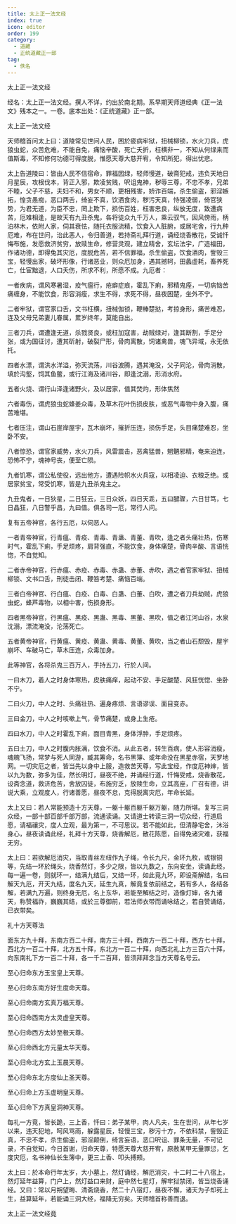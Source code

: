 ```yaml
---
title: 太上正一法文经
index: true
icon: editor
order: 199
category:
  - 道藏
  - 正统道藏正一部
tag:
  - 佚名
---
```


太上正一法文经  

经名：太上正一法文经。撰人不详，约出於南北期。系早期天师道经典《正一法文》残本之一。一卷。底本出处：《正统道藏》正一部。  

太上正一法文经  

天师稽首问太上曰：道陵常见世问人民，困於疲病牢狱，扭械柳锁，水火刀兵，虎狼虫蛇，众苦危难，不能自免，痛恼辛酸，死亡夭折，枉横非一，不知从何绿来而值斯毒，不知修何功德可得度脱，惟愿天尊大慈开宥，令知所犯，得出忧悲。  

太上告道陵曰：皆由人民不信宿命，罪福因绿，轻师慢道，破斋犯戒，违负天地日月星辰，攻根伐本，背正入邪，欺凌贫贱，呎诅鬼神，秽辱三尊，不忠不孝，兄弟不睦，父子不慈，夫妇不和，男女不顺，更相残害，娇诈百端，杀生偷盗，邪淫嫉拓，惶贪愚痴，恶口两舌，绮妄不真，饮酒食肉，秽污天真，恃强凌弱，倚官狭势，为君无道，为臣不忠，罔上欺下，损伤百姓，枉害忠良，纵放无度，致遭病苦，厄难相逢，是故天有九丑杀鬼，各将徒众九千万人，乘云驭气，因风傍雨，柄泊林木，依附人家，伺其衰怯，随托衣服流精，饮食入人脏腑，或居宅舍，行九种厄难，布在世问，治此恶人，令归善道，若持斋礼拜行道，诵经烧香散花，受诚忏悔布施，发愿救济贫穷，放赎生命，修营灵观，建立精舍，玄坛法宇，广造福田，作诸功德，即得兔其灾厄，度脱危苦，若不信罪福，杀生偷盗，饮食酒肉，訾毁三宝，轻慢出家，破坏形像，行诸恶业，则众厄加身，遇其撼轲，田蠡虚耗，畜养死亡，仕宦黜退，人口夭伤，所求不利，所愿不成。九厄者：  

一者疾病，谓风寒暑湿，疫气瘟行，疮癖症痕，霍乱下痢，邪精鬼痊，一切病恼苦痛缠身，不能饮食，形容消瘦，求生不得，求死不得，昼夜困楚，坐外不宁。  

二者牢狱，谓官家口舌，文书枉横，扭械伽锁，鞭棒楚挞，考掠身形，痛苦难忍，连及父母兄弟妻儿眷属，累岁终年，莫能自出。  

三者刀兵，谓遭逢无道，杀戮贤良，或枉加寇害，劫贼绿对，逢其断割，手足分张，或为国征讨，遭其斫射，破裂尸形，骨肉离散，饲诸禽兽，魂飞异域，永无依托。  

四者水漂，谓洪水洋溢，弥天流荡，川谷波腾，遇其淹没，父子同沦，骨肉消散，填於沟壑，饲其鱼鳖，或行江海及诸川谷，即逢沈溺，形消水府。  

五者火烧、谓行山泽逢诸野火，及以居家，值其焚灼，形体焦然  

六者毒伤，谓虎狼虫蛇蜂姜众毒，及草木花叶伤损皮肤，或恶气毒物中身入腹，痛苦难堪。  

七者压注，谓山石崖岸屋宇，瓦木崩坏，摧折压连，损伤手足，头目痛楚难忍，坐卧不安。  

八者惊恐，谓官家威势，水火刀兵，风雷震击，恶禽猛兽，魍魉邪精，奄来迫连，恐怖不宁，魂神号丧，便至亡陨。  

九者饥寒，谓公私使役，远出他方，遭遇险帜水火兵寇，以相凌迫、衣粮乏绝。或居家贫宝，常受饥寒，皆是九丑杀鬼主之。  

九丑鬼者，一日狄星，二日狂云，三日众妖，四日天乖，五曰腱骤，六日甘笃，七日晶狂，八日警乎昌，九曰值。俱各司一厄，常行人问。  

复有五帝神官，各行五厄，以伺恶人。  

一者青帝神官，行青瘟、青疫、青毒、青蛊、青董、青吹，逢之者头痛壮热，伤寒时气，霍乱下痢，手足烦疼，肩背强直，不能饮食，身体痛楚，骨肉辛酸、言语恍惚，不自觉知。  

二者赤帝神官，行赤瘟、赤疫、赤毒、赤蛊、赤董、赤吹，遇之者官家牢狱、扭械柳锁、文书口舌，刑徒击闭、鞭笞考楚、痛恼百端。  

三者白帝神官、行白瘟、白疫、白毒、白蛊、白董、白吹，遭之者刀兵劫贼，虎狼虫蛇，蜂芦毒物，以相中害，伤损身形。  

四者黑帝神官，行黑瘟、黑疫、黑蛊、黑毒、黑董、黑吹，值之者江河山谷，水泉沈溺，漂流淹没，沦荡死亡。  

五者黄帝神官，行黄瘟、黄疫、黄蛊、黄毒、黄董、黄吹，当之者山石颓毁，屋宇崩坏、车破马亡，草木压连，众毒加身。  

此等神官，各将杀鬼三百万人，手持五刀，行於人间。  

一曰木刀，着人之时身体寒热，皮肤痛痒，起动不安、手足酸楚、风狂恍惚、坐卧不宁。  

二曰火刀，中人之时、头痛壮热、遍身疼烦、言语谬误、面目变赤。  

三曰金刀，中人之时咳嗽上气，骨节痛楚，或身上生疮。  

四曰水刀，中人之时霍乱下痢，面目青黑，身体浮肿，手足烦疼。  

五曰土刀，中人之时腹内胀满，饮食不消。从此五者，转生百病，使人形容消瘦，魂魄飞扬，常梦与死人同游，臧其筹命，名书黑簿、或年命没在黑星赤宿，天罗地网。一切灾厄之者，皆当先以身中上服，造救苦天尊，写此宝经，作度厄神婶，皆以九为数，弥多为佳，然长明灯，昼夜不绝，并诵经行道，忏悔受戒，烧香散花，设斋念道，救济危苦，舍放囚徒，布施穷乏，放赎生命，立其高座，广召有德，讲说大乘，立观度人，行诸善愿，昼夜不怠，克得脱离灾厄，年命长延。  

太上又曰：若人常能预造十方天尊，一躯十躯百躯千躯万躯，随力所堪。复写三洞众经，一部十部百部千部万部，流通读诵。又请道士转读三洞一切众经，行道启愿，请福禳灾，度人立观，最为第一，不可思议。若不能如此，但清静宅舍，沐浴身心，昼夜读诵此经，礼拜十方天尊，烧香解厄，散花陈愿，自得免诸灾难，获福无穷。  

太上曰：若欲解厄消灾，当取青丝左纽作九子绳，令长九尺，金环九枚，或银铜等，先结一环於绳头，烧香然灯，多少之限，皆以九数之，东向安坐，读诵此经，每一遍一卷，则就环一，结满九结后，又结一环，如此竟九环，即设斋解结，名曰解天九厄，开天九结，度名九天，延生九真，解竟复依前结之，若有多人，各结各解，若满九万遍，则终身无厄，名上东华，若能至解结之时，造像灯婶，各九诸天，称赞福祚，巍巍其结，或於三尊御前，若法师衣带而诵咏结之，若自赞诵结，已衣带矣。  

礼十方天尊法  

面东方九十拜，东南方百二十拜，南方三十拜，西南方一百二十拜，西方七十拜，西北方一百二十拜，北方五十拜，东北方一百二十拜，向西北礼上方三百六十拜，向东南礼下方一百二十拜，各一千二百拜，皆须拜拜念当方天尊名号云。  

至心归命东方玉宝皇上天尊。  

至心归命东南方好生度命天尊。  

至心归命南方玄真万福天尊。  

至心归命西南方太灵虚皇天尊。  

至心归命西方太妙至极天尊。  

至心归命西北方元量太华天尊。  

至心归命北方玄上玉晨天尊。  

至心归命东北方度仙上圣天尊。  

至心归命上方玉虚明皇天尊。  

至心归命下方真皇洞神天尊。  

每礼一方竟，皆长跪，三上香，忏曰：弟子某甲，肉人凡夫，生在世问，从年七岁以来，违天犯地，呵风骂雨，躲露星辰，轻慢三宝，秽污十方，不依科禁，訾毁正真，不忠不孝，杀生偷盗，邪淫颠倒，绮言妄语，恶口呎诅、罪条无量，不可记录，不自觉知，今日首谢，归命天尊，特愿天尊大慈开宥，原赦某甲无量罪愆，乞度灾厄，名书神仙长生簿中，更三上香、叩头搏颊。  

太上曰：於本命行年太岁，大小墓上，然灯诵经，解厄消灾，十二时二十八宿上，然灯延年益算，门户上，然灯益口来财，庭中然七星灯，解牢狱禁闭，皆当烧香诵经。又曰：常以月朔望晦、清斋烧香，然二十八宿灯，昼夜不懈，诸天为子却死上生，益算延年，若能诵三洞大经，福降无穷矣。天师稽首称善而退。  

太上正一法文经竟  
